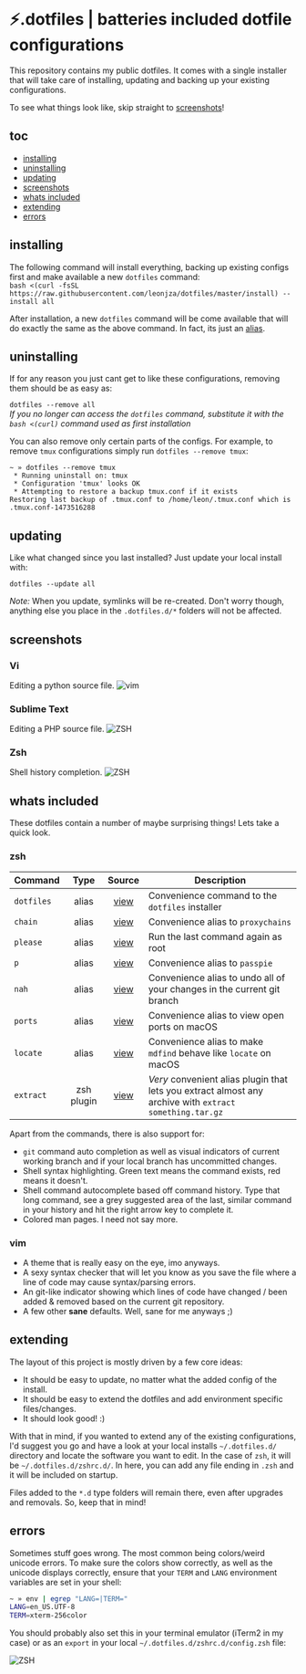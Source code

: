 # ⚡️.dotfiles | batteries included dotfile configurations
This repository contains my public dotfiles. It comes with a single installer that will take care of installing, updating and backing up your existing configurations.

To see what things look like, skip straight to [screenshots](#screenshots)!

## toc

- [installing](#installing)
- [uninstalling](#uninstalling)
- [updating](#updating)
- [screenshots](#screenshots)
- [whats included](#whats-included)
- [extending](#extending)
- [errors](#errors)

## installing
The following command will install everything, backing up existing configs first and make available a new `dotfiles` command:  
`bash <(curl -fsSL https://raw.githubusercontent.com/leonjza/dotfiles/master/install) --install all`

After installation, a new `dotfiles` command will be come available that will do exactly the same as the above command. In fact, its just an [alias](https://github.com/leonjza/dotfiles/blob/master/dotfiles.d/zshrc.d/aliases.zsh#L2).

## uninstalling
If for any reason you just cant get to like these configurations, removing them should be as easy as:

`dotfiles --remove all`  
_If you no longer can access the `dotfiles` command, substitute it with the `bash <(curl)` command used as first installation_

You can also remove only certain parts of the configs. For example, to remove `tmux` configurations simply run `dotfiles --remove tmux`:

```
~ » dotfiles --remove tmux
 * Running uninstall on: tmux
 * Configuration 'tmux' looks OK
 * Attempting to restore a backup tmux.conf if it exists
Restoring last backup of .tmux.conf to /home/leon/.tmux.conf which is .tmux.conf-1473516288
```

## updating
Like what changed since you last installed? Just update your local install with:

`dotfiles --update all`

*Note:* When you update, symlinks will be re-created. Don't worry though, anything else you place in the `.dotfiles.d/*` folders will not be affected.

## screenshots
### Vi
Editing a python source file.
![vim](screenshots/vim.png "Vi")
### Sublime Text
Editing a PHP source file.
![ZSH](screenshots/sublime.png "ZSH Shell")
### Zsh
Shell history completion.
![ZSH](screenshots/shell.png "ZSH Shell")

## whats included

These dotfiles contain a number of maybe surprising things! Lets take a quick look.

### zsh
| Command        | Type           | Source  | Description |
| ------------- |:-------------:|:------:| ------------|
| `dotfiles`      | alias | [view](https://github.com/leonjza/dotfiles/blob/master/dotfiles.d/zshrc.d/aliases.zsh) | Convenience command to the `dotfiles` installer |
| `chain`      | alias      | [view](https://github.com/leonjza/dotfiles/blob/master/dotfiles.d/zshrc.d/aliases.zsh) | Convenience alias to `proxychains` |
| `please` | alias  | [view](https://github.com/leonjza/dotfiles/blob/master/dotfiles.d/zshrc.d/aliases.zsh) | Run the last command again as root |
| `p` | alias | [view](https://github.com/leonjza/dotfiles/blob/master/dotfiles.d/zshrc.d/aliases.zsh) | Convenience alias to `passpie` |
| `nah` | alias | [view](https://github.com/leonjza/dotfiles/blob/master/dotfiles.d/zshrc.d/aliases.zsh) | Convenience alias to undo all of your changes in the current git branch |
| `ports` | alias | [view](https://github.com/leonjza/dotfiles/blob/master/dotfiles.d/zshrc.d/aliases.zsh) | Convenience alias to view open ports on macOS |
| `locate` | alias | [view](https://github.com/leonjza/dotfiles/blob/master/dotfiles.d/zshrc.d/aliases.zsh) | Convenience alias to make `mdfind` behave like `locate` on macOS |
| `extract` | zsh plugin | [view](https://github.com/leonjza/dotfiles/blob/master/rc/zshrc) | *Very* convenient alias plugin that lets you extract almost any archive with `extract something.tar.gz` |

Apart from the commands, there is also support for:

- `git` command auto completion as well as visual indicators of current working branch and if your local branch has uncommitted changes.
- Shell syntax highlighting. Green text means the command exists, red means it doesn't.
- Shell command autocomplete based off command history. Type that long command, see a grey suggested area of the last, similar command in your history and hit the right arrow key to complete it.
- Colored man pages. I need not say more.

### vim
- A theme that is really easy on the eye, imo anyways.
- A sexy syntax checker that will let you know as you save the file where a line of code may cause syntax/parsing errors.
- An git-like indicator showing which lines of code have changed / been added & removed based on the current git repository.
- A few other **sane** defaults. Well, sane for me anyways ;)

## extending
The layout of this project is mostly driven by a few core ideas:
- It should be easy to update, no matter what the added config of the install.
- It should be easy to extend the dotfiles and add environment specific files/changes.
- It should look good! :)

With that in mind, if you wanted to extend any of the existing configurations, I'd suggest you go and have a look at your local installs `~/.dotfiles.d/` directory and locate the software you want to edit. In the case of `zsh`, it will be `~/.dotfiles.d/zshrc.d/`. In here, you can add any file ending in `.zsh` and it will be included on startup.

Files added to the `*.d` type folders will remain there, even after upgrades and removals. So, keep that in mind!

## errors
Sometimes stuff goes wrong. The most common being colors/weird unicode errors. To make sure the colors show correctly, as well as the unicode displays correctly, ensure that your `TERM` and `LANG` environment variables are set in your shell:

```bash
~ » env | egrep "LANG=|TERM="
LANG=en_US.UTF-8
TERM=xterm-256color
```

You should probably also set this in your terminal emulator (iTerm2 in my case) or as an `export` in your local `~/.dotfiles.d/zshrc.d/config.zsh` file:

![ZSH](screenshots/iterm_profile.png "ZSH Shell")
